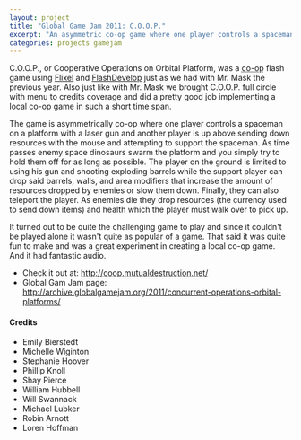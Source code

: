 ```yaml
---
layout: project
title: "Global Game Jam 2011: C.O.O.P."
excerpt: "An asymmetric co-op game where one player controls a spaceman defending his base and another sends down resources from above."
categories: projects gamejam
---
```


C.O.O.P., or Cooperative Operations on Orbital Platform, was a <abbr title="kill me now">co-op</abbr> flash game using [Flixel](http://flixel.org/) and [FlashDevelop](http://www.flashdevelop.org/) just as we had with Mr. Mask the previous year. Also just like with Mr. Mask we brought C.O.O.P. full circle with menu to credits coverage and did a pretty good job implementing a local co-op game in such a short time span.

The game is asymmetrically co-op where one player controls a spaceman on a platform with a laser gun and another player is up above sending down resources with the mouse and attempting to support the spaceman. As time passes enemy space dinosaurs swarm the platform and you simply try to hold them off for as long as possible. The player on the ground is limited to using his gun and shooting exploding barrels while the support player can drop said barrels, walls, and area modifiers that increase the amount of resources dropped by enemies or slow them down. Finally, they can also teleport the player. As enemies die they drop resources (the currency used to send down items) and health which the player must walk over to pick up.

It turned out to be quite the challenging game to play and since it couldn't be played alone it wasn't quite as popular of a game. That said it was quite fun to make and was a great experiment in creating a local co-op game. And it had fantastic audio.

* Check it out at: <http://coop.mutualdestruction.net/>
* Global Gam Jam page: <http://archive.globalgamejam.org/2011/concurrent-operations-orbital-platforms/>

#### Credits

* Emily Bierstedt
* Michelle Wiginton
* Stephanie Hoover
* Phillip Knoll
* Shay Pierce
* William Hubbell
* Will Swannack
* Michael Lubker
* Robin Arnott
* Loren Hoffman